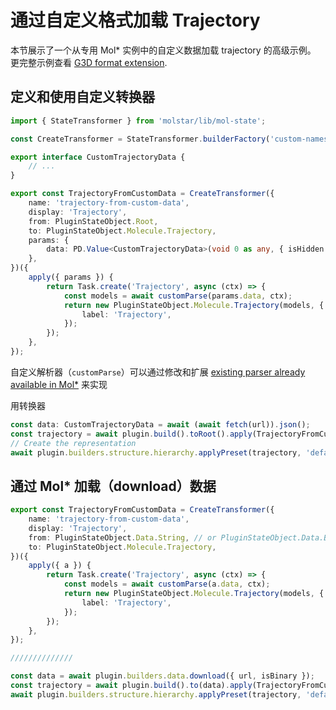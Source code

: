 # 通过自定义格式加载 Trajectory

本节展示了一个从专用 Mol* 实例中的自定义数据加载 trajectory 的高级示例。 更完整示例查看 [G3D format extension](https://github.com/molstar/molstar/tree/master/src/extensions/g3d).

## 定义和使用自定义转换器

```ts
import { StateTransformer } from 'molstar/lib/mol-state';

const CreateTransformer = StateTransformer.builderFactory('custom-namespace');

export interface CustomTrajectoryData {
    // ...
}

export const TrajectoryFromCustomData = CreateTransformer({
    name: 'trajectory-from-custom-data',
    display: 'Trajectory',
    from: PluginStateObject.Root,
    to: PluginStateObject.Molecule.Trajectory,
    params: {
        data: PD.Value<CustomTrajectoryData>(void 0 as any, { isHidden: true }),
    },
})({
    apply({ params }) {
        return Task.create('Trajectory', async (ctx) => {
            const models = await customParse(params.data, ctx);
            return new PluginStateObject.Molecule.Trajectory(models, {
                label: 'Trajectory',
            });
        });
    },
});
```

自定义解析器（``customParse``）可以通过修改和扩展 [existing parser already available in Mol*](https://github.com/molstar/molstar/tree/master/src/mol-model-formats/structure) 来实现

用转换器

```ts
const data: CustomTrajectoryData = await (await fetch(url)).json();
const trajectory = await plugin.build().toRoot().apply(TrajectoryFromCustomData, { data }).commit();
// Create the representation
await plugin.builders.structure.hierarchy.applyPreset(trajectory, 'default');
```

## 通过 Mol* 加载（download）数据

```ts
export const TrajectoryFromCustomData = CreateTransformer({
    name: 'trajectory-from-custom-data',
    display: 'Trajectory',
    from: PluginStateObject.Data.String, // or PluginStateObject.Data.Binary
    to: PluginStateObject.Molecule.Trajectory,
})({
    apply({ a }) {
        return Task.create('Trajectory', async (ctx) => {
            const models = await customParse(a.data, ctx);
            return new PluginStateObject.Molecule.Trajectory(models, {
                label: 'Trajectory',
            });
        });
    },
});

//////////////

const data = await plugin.builders.data.download({ url, isBinary });
const trajectory = await plugin.build().to(data).apply(TrajectoryFromCustomData, { data }).commit();
await plugin.builders.structure.hierarchy.applyPreset(trajectory, 'default');
```
